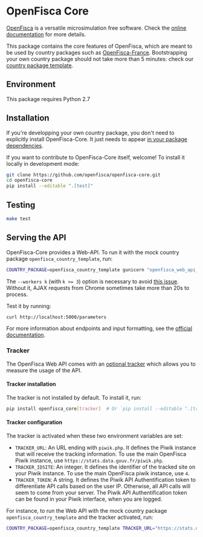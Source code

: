 # OpenFisca Core

[OpenFisca](http://openfisca.org/doc/) is a versatile microsimulation free software. Check the [online documentation](http://openfisca.org/doc/) for more details.

This package contains the core features of OpenFisca, which are meant to be used by country packages such as [OpenFisca-France](https://github.com/openfisca/openfisca-france). Bootstrapping your own country package should not take more than 5 minutes: check our [country package template](https://github.com/openfisca/country-template).

## Environment

This package requires Python 2.7

## Installation

If you're developping your own country package, you don't need to explicitly install OpenFisca-Core. It just needs to appear [in your package dependencies](https://github.com/openfisca/openfisca-france/blob/18.2.1/setup.py#L53).

If you want to contribute to OpenFisca-Core itself, welcome! To install it locally in development mode:

```bash
git clone https://github.com/openfisca/openfisca-core.git
cd openfisca-core
pip install --editable ".[test]"
```

## Testing

```sh
make test
```

## Serving the API

OpenFisca-Core provides a Web-API. To run it with the mock country package `openfisca_country_template`, run:

```sh
COUNTRY_PACKAGE=openfisca_country_template gunicorn "openfisca_web_api_preview.app:create_app()" --bind localhost:5000 --workers 3
```

The `--workers k` (with `k >= 3`) option is necessary to avoid [this issue](http://stackoverflow.com/questions/11150343/slow-requests-on-local-flask-server). Without it, AJAX requests from Chrome sometimes take more than 20s to process.  

Test it by running:

```sh
curl http://localhost:5000/parameters
```
For more information about endpoints and input formatting, see the [official documentation](http://openfisca.org/doc/openfisca-web-api).

### Tracker

The OpenFisca Web API comes with an [optional tracker](https://github.com/openfisca/tracker) which allows you to measure the usage of the API.

#### Tracker installation

The tracker is not installed by default. To install it, run:

```sh
pip install openfisca_core[tracker]  # Or `pip install --editable ".[tracker]"` for an editable installation
```


#### Tracker configuration

The tracker is activated when these two environment variables are set:

* `TRACKER_URL`: An URL ending with `piwik.php`. It defines the Piwik instance that will receive the tracking information. To use the main OpenFisca Piwik instance, use `https://stats.data.gouv.fr/piwik.php`.
* `TRACKER_IDSITE`: An integer. It defines the identifier of the tracked site on your Piwik instance. To use the main OpenFisca piwik instance, use `4`.
* `TRACKER_TOKEN`: A string. It defines the Piwik API Authentification token to differentiate API calls based on the user IP. Otherwise, all API calls will seem to come from your server. The Piwik API Authentification token can be found in your Piwik interface, when you are logged.

For instance, to run the Web API with the mock country package `openfisca_country_template` and the tracker activated, run:

```sh
COUNTRY_PACKAGE=openfisca_country_template TRACKER_URL="https://stats.data.gouv.fr/piwik.php" TRACKER_IDSITE=4 gunicorn "openfisca_web_api_preview.app:create_app()" --bind localhost:5000 --workers 3
```
